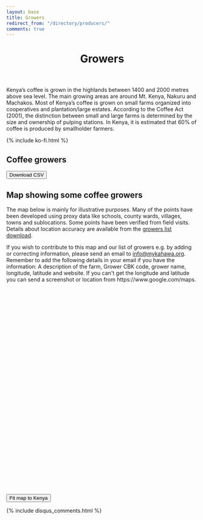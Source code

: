 ```yaml
---
layout: base
title: Growers
redirect_from: "/directory/producers/"
comments: true
---
```

<header>
  <div class="container">
    <div class="header-content">
      <h1>Growers</h1>
    </div>
  </div>
</header>

<article>
  <div class="container">
    <div class="row">
      <div class="col-md-8 mx-auto">
        <p class="lead">
          Kenya’s coffee is grown in the highlands between 1400 and 2000 metres above sea level. The main growing areas are around Mt. Kenya, Nakuru and Machakos. Most of Kenya’s coffee is grown on small farms organized into cooperatives and plantation/large estates. According to the Coffee Act (2001), the distinction between small and large farms is determined by the size and ownership of pulping stations. In Kenya, it is estimated that 60% of coffee is produced by smallholder farmers.
        </p>
        {% include ko-fi.html %}
        <h2>Coffee growers</h2>
          <div>
          <a href="/data/growers/coffeegrowers.csv">
            <button>Download CSV</button>
          </a>  
          </div>  
          <div id="coffeegrowerstable"></div>
          <h2>Map showing some coffee growers</h2>
          <p>The map below is mainly for illustrative purposes. Many of the points have been developed using proxy data like schools, county wards, villages, towns and sublocations. Some points have been verified from field visits. Details about location accuracy are available from the <a href="/data/growers/coffeegrowers.csv">growers list download</a>. </p>
          <p>If you wish to contribute to this map and our list of growers e.g. by adding or correcting information,  please send an email to  <a href="mailto:info@mahwa.org?subject=Add%2Fedit%20coffee%20grower%20location">info@mykahawa.org</a>. Remember to add the following details in your email if you have the information: A description of the farm, Grower CBK code, grower name, longitude, latitude and website. If you can't get the longitude and latitude you can send a screenshot or location from https://www.google.com/maps.</p>
          <div id='map' style='width: 700px; height: 525px;'></div><br />
          <button id="fit">Fit map to Kenya</button>
      </div>
    </div>
  </div>

  {% include disqus_comments.html %}
</article>

<link href="https://unpkg.com/tabulator-tables@4.8.1/dist/css/tabulator.min.css" rel="stylesheet">
<script type="text/javascript" src="https://unpkg.com/tabulator-tables@4.8.1/dist/js/tabulator.min.js"></script>
<script src="https://cdn.jsdelivr.net/npm/promise-polyfill@8/dist/polyfill.min.js"></script>
<script type="text/javascript" src="/data/growers/coffeegrowers.json"></script>

<script type="text/javascript">	
	var local_data = coffeegrowers_data;  <!-- name inside json file -->
	var table = new Tabulator("#coffeegrowerstable", {
    height:"500px",
		data: local_data,
		ajaxProgressiveLoad:"scroll",
		layout:"fitColumns",
    virtualDomHoz:true,
		columns:[
		{title:"#", formatter:"rownum", align:"center", width:80},
		{title:"Ref",   field:"title"},
		{title:"Grower name",   field:"producer_name"},
    {title:"Category",   field:"actor"},
		],
	});
</script>
 

<script>
	mapboxgl.accessToken = 'pk.eyJ1IjoibXlrYWhhd2EiLCJhIjoiY2tmbXV4bHJ0MDUxZTJybXBsd2JzaDZoeiJ9.8M1YZahCfMJkuGixC3XmVg';
var map = new mapboxgl.Map({
container: 'map',
style: 'mapbox://styles/mapbox/streets-v11',
center: [38,1],
zoom: 6
});
 
map.on('load', function () {
map.addSource('places', {
'type': 'geojson',
'data': 'data/growers/coffeegrowers_location.geojson'
});
// Add a layer showing the places.
map.addLayer({
'id': 'places',
'type': 'symbol',
'source': 'places',
'layout': {
'text-field': ['get', 'producer_name'],
'text-variable-anchor': ['top', 'bottom', 'left', 'right'],
'text-radial-offset': 0.5,
'text-justify': 'auto',
//if you want to make icon-image generic replace farm with {icon} and add Maki icon name in properties e.g. "icon": "farm"
'icon-image': 'farm-15',
'icon-allow-overlap': true
}
});
 
// When a click event occurs on a feature in the places layer, open a popup at the
// location of the feature, with description HTML from its properties.
map.on('click', 'places', function (e) {
var coordinates = e.features[0].geometry.coordinates.slice();
var description = e.features[0].properties.cbk_growers_code;
 
// Ensure that if the map is zoomed out such that multiple
// copies of the feature are visible, the popup appears
// over the copy being pointed to.
while (Math.abs(e.lngLat.lng - coordinates[0]) > 180) {
coordinates[0] += e.lngLat.lng > coordinates[0] ? 360 : -360;
}
 
new mapboxgl.Popup()
.setLngLat(coordinates)
.setHTML(description)
.addTo(map);
});
 
// Change the cursor to a pointer when the mouse is over the places layer.
map.on('mouseenter', 'places', function () {
map.getCanvas().style.cursor = 'pointer';
});
 
// Change it back to a pointer when it leaves.
map.on('mouseleave', 'places', function () {
map.getCanvas().style.cursor = '';
});
});

// Fit to Kenya
document.getElementById('fit').addEventListener('click', function () {
      map.fitBounds([
          [32.958984, -5.353521],
          [43.50585, 5.615985]
      ]);
   });
</script>